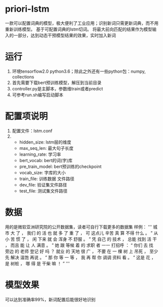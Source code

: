 # priori-lstm
一款可以配置词典的模型，极大便利了工业应用；识别新词只需更新词典，而不用重新训练模型。
基于可配置词典的lstm切词。 将最大前向匹配的结果作为模型输入的一部分，达到动态干预模型结果的效果，实时加入新词

# 运行
1. 环境tensorflow2.0 python3.6；除此之外还有一些python包：numpy, collections
1. 首先需要下载bert预训练模型，解压到当前目录
2. controller.py是主脚本，参数维train或者predict
3. 可参考run.sh编写启动脚本

# 配置项说明
1. 配置文件：lstm.conf
2. + hidden_size: lstm层的维度 
   + max_seq_len: 最大句子长度
   + learning_rate: 学习率
   + bert_vocab: bert的词(字)库
   + pre_train_model: bert预训练的checkpoint
   + vocab_size: 字库的大小
   + train_file: 训练数据 文件路径
   + dev_file: 验证集文件路径
   + test_file: 测试集文件路径

# 数据
用的是微软亚洲研究院的公开数据集，读者可自行下载更多的数据集
样例：
'''
城市  大  了  ，  我们  的  活  也  就  多  了  重  了  ，  可  这点儿  辛苦  真  算  不得  什么  。  ”
从小  苦  惯  了  ，  闲  下来  就  会  浑身  不  舒服  。  ”
凭  自己  的  技术  ，  总能  找到  活  干  ，  而且  能  让  人  满意  。  ”
她  跟  等候  着  的  求职  者  一一  打招呼  ：  “  你们  去  找  旁边  的  老师  登记  好  吗  ？
就业  的  天地  很  广  ，  不要  在  一  棵  树  上  吊死  ，  至少  先  解决  温饱  再说  。  ”
那  你  等  一  等  ，  我  再  帮  你  调调  资料  看  。  ”
这是  花  ，  是  树桩  ，  哪  得  是  干柴  嘛  ！  ”
'''
# 模型效果
可以达到准确率99%，新词配置后能很好地识别
